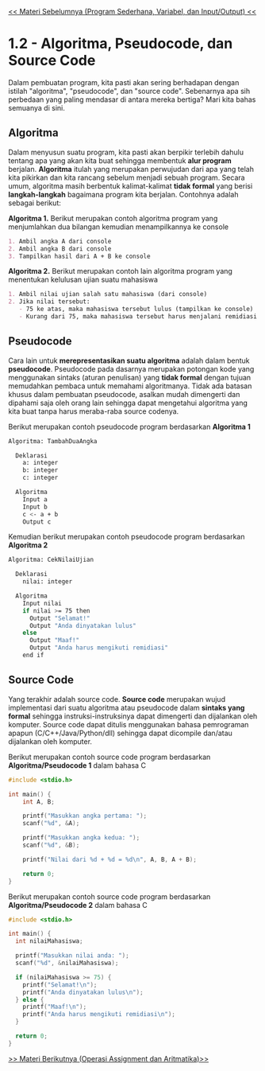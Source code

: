 [<< Materi Sebelumnya (Program Sederhana, Variabel, dan Input/Output) <<](1-ProgramSederhanaVariabelInputOutput.md)

# 1.2 - Algoritma, Pseudocode, dan Source Code

Dalam pembuatan program, kita pasti akan sering berhadapan dengan istilah "algoritma", "pseudocode", dan "source code". Sebenarnya apa sih perbedaan yang paling mendasar di antara mereka bertiga? Mari kita bahas semuanya di sini.

## Algoritma

Dalam menyusun suatu program, kita pasti akan berpikir terlebih dahulu tentang apa yang akan kita buat sehingga membentuk **alur program** berjalan. **Algoritma** itulah yang merupakan perwujudan dari apa yang telah kita pikirkan dan kita rancang sebelum menjadi sebuah program. Secara umum, algoritma masih berbentuk kalimat-kalimat **tidak formal** yang berisi **langkah-langkah** bagaimana program kita berjalan. Contohnya adalah sebagai berikut:

**Algoritma 1.** Berikut merupakan contoh algoritma program yang menjumlahkan dua bilangan kemudian menampilkannya ke console

```md
1. Ambil angka A dari console
2. Ambil angka B dari console
3. Tampilkan hasil dari A + B ke console
```

**Algoritma 2.** Berikut merupakan contoh lain algoritma program yang menentukan kelulusan ujian suatu mahasiswa

```md
1. Ambil nilai ujian salah satu mahasiswa (dari console)
2. Jika nilai tersebut:
   - 75 ke atas, maka mahasiswa tersebut lulus (tampilkan ke console)
   - Kurang dari 75, maka mahasiswa tersebut harus menjalani remidiasi (tampilkan ke console)
```

## Pseudocode

Cara lain untuk **merepresentasikan suatu algoritma** adalah dalam bentuk **pseudocode**. Pseudocode pada dasarnya merupakan potongan kode yang menggunakan sintaks (aturan penulisan) yang **tidak formal** dengan tujuan memudahkan pembaca untuk memahami algoritmanya. Tidak ada batasan khusus dalam pembuatan pseudocode, asalkan mudah dimengerti dan dipahami saja oleh orang lain sehingga dapat mengetahui algoritma yang kita buat tanpa harus meraba-raba source codenya.

Berikut merupakan contoh pseudocode program berdasarkan **Algoritma 1**

```bash
Algoritma: TambahDuaAngka

  Deklarasi
    a: integer
    b: integer
    c: integer

  Algoritma
    Input a
    Input b
    c <- a + b
    Output c
```

Kemudian berikut merupakan contoh pseudocode program berdasarkan **Algoritma 2**

```bash
Algoritma: CekNilaiUjian

  Deklarasi
    nilai: integer

  Algoritma
    Input nilai
    if nilai >= 75 then
      Output "Selamat!"
      Output "Anda dinyatakan lulus"
    else
      Output "Maaf!"
      Output "Anda harus mengikuti remidiasi"
    end if
```

## Source Code

Yang terakhir adalah source code. **Source code** merupakan wujud implementasi dari suatu algoritma atau pseudocode dalam **sintaks yang formal** sehingga instruksi-instruksinya dapat dimengerti dan dijalankan oleh komputer. Source code dapat ditulis menggunakan bahasa pemrograman apapun (C/C++/Java/Python/dll) sehingga dapat dicompile dan/atau dijalankan oleh komputer.

Berikut merupakan contoh source code program berdasarkan **Algoritma/Pseudocode 1** dalam bahasa C

```c
#include <stdio.h>

int main() {
    int A, B;

    printf("Masukkan angka pertama: ");
    scanf("%d", &A);

    printf("Masukkan angka kedua: ");
    scanf("%d", &B);

    printf("Nilai dari %d + %d = %d\n", A, B, A + B);

    return 0;
}
```

Berikut merupakan contoh source code program berdasarkan **Algoritma/Pseudocode 2** dalam bahasa C

```c
#include <stdio.h>

int main() {
  int nilaiMahasiswa;

  printf("Masukkan nilai anda: ");
  scanf("%d", &nilaiMahasiswa);

  if (nilaiMahasiswa >= 75) {
    printf("Selamat!\n");
    printf("Anda dinyatakan lulus\n");
  } else {
    printf("Maaf!\n");
    printf("Anda harus mengikuti remidiasi\n");
  }

  return 0;
}
```

[&gt;&gt; Materi Berikutnya (Operasi Assignment dan Aritmatika)&gt;&gt;](3-OperasiAssignmentDanAritmatika.md)
